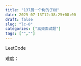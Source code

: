 ```yaml
---
title: "137另一个树的子树"
date: 2025-07-13T12:38:25+08:00
draft: false
slug: "lc-0"
categories: ["高频面试题"]
tags: ["",""]
---
```


LeetCode

难度：

<!--more-->

```cpp

```
